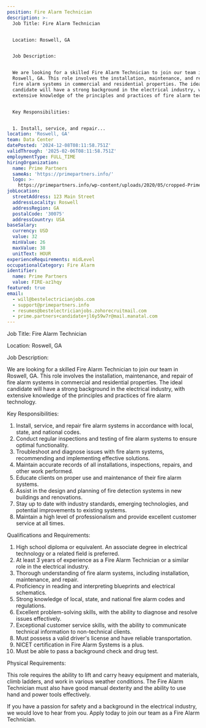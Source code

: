 ```yaml
---
position: Fire Alarm Technician
description: >-
  Job Title: Fire Alarm Technician


  Location: Roswell, GA


  Job Description:


  We are looking for a skilled Fire Alarm Technician to join our team in
  Roswell, GA. This role involves the installation, maintenance, and repair of
  fire alarm systems in commercial and residential properties. The ideal
  candidate will have a strong background in the electrical industry, with
  extensive knowledge of the principles and practices of fire alarm technology.


  Key Responsibilities:


  1. Install, service, and repair...
location: 'Roswell, GA'
team: Data Center
datePosted: '2024-12-08T08:11:58.751Z'
validThrough: '2025-02-06T08:11:58.751Z'
employmentType: FULL_TIME
hiringOrganization:
  name: Prime Partners
  sameAs: 'https://primepartners.info/'
  logo: >-
    https://primepartners.info/wp-content/uploads/2020/05/cropped-Prime-Partners-Logo-NO-BG-1-1.png
jobLocation:
  streetAddress: 123 Main Street
  addressLocality: Roswell
  addressRegion: GA
  postalCode: '30075'
  addressCountry: USA
baseSalary:
  currency: USD
  value: 32
  minValue: 26
  maxValue: 38
  unitText: HOUR
experienceRequirements: midLevel
occupationalCategory: Fire Alarm
identifier:
  name: Prime Partners
  value: FIRE-az1hqy
featured: true
email:
  - will@bestelectricianjobs.com
  - support@primepartners.info
  - resumes@bestelectricianjobs.zohorecruitmail.com
  - prime.partners+candidate+jl6y59w7r@mail.manatal.com
---
```




Job Title: Fire Alarm Technician

Location: Roswell, GA

Job Description:

We are looking for a skilled Fire Alarm Technician to join our team in Roswell, GA. This role involves the installation, maintenance, and repair of fire alarm systems in commercial and residential properties. The ideal candidate will have a strong background in the electrical industry, with extensive knowledge of the principles and practices of fire alarm technology.

Key Responsibilities:

1. Install, service, and repair fire alarm systems in accordance with local, state, and national codes.
2. Conduct regular inspections and testing of fire alarm systems to ensure optimal functionality.
3. Troubleshoot and diagnose issues with fire alarm systems, recommending and implementing effective solutions.
4. Maintain accurate records of all installations, inspections, repairs, and other work performed.
5. Educate clients on proper use and maintenance of their fire alarm systems.
6. Assist in the design and planning of fire detection systems in new buildings and renovations.
7. Stay up to date with industry standards, emerging technologies, and potential improvements to existing systems.
8. Maintain a high level of professionalism and provide excellent customer service at all times.

Qualifications and Requirements:

1. High school diploma or equivalent. An associate degree in electrical technology or a related field is preferred.
2. At least 3 years of experience as a Fire Alarm Technician or a similar role in the electrical industry.
3. Thorough understanding of fire alarm systems, including installation, maintenance, and repair.
4. Proficiency in reading and interpreting blueprints and electrical schematics.
5. Strong knowledge of local, state, and national fire alarm codes and regulations.
6. Excellent problem-solving skills, with the ability to diagnose and resolve issues effectively.
7. Exceptional customer service skills, with the ability to communicate technical information to non-technical clients.
8. Must possess a valid driver's license and have reliable transportation.
9. NICET certification in Fire Alarm Systems is a plus.
10. Must be able to pass a background check and drug test.

Physical Requirements:

This role requires the ability to lift and carry heavy equipment and materials, climb ladders, and work in various weather conditions. The Fire Alarm Technician must also have good manual dexterity and the ability to use hand and power tools effectively.

If you have a passion for safety and a background in the electrical industry, we would love to hear from you. Apply today to join our team as a Fire Alarm Technician.